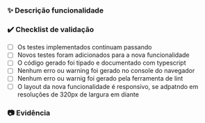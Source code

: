 ### ✨ Descrição funcionalidade

[comment]: # 'o título do merge request deve seguir o padrão abaixo:'
[comment]: # '[Feature] <Código e nome da tarefa no trello>'
[comment]: # 'Exemplo: [Feature] [220831-001] Adiciona o componente <DialogLogin />'
[comment]: # 'breve descrição sobre a nova funcionalidade adicionada neste merge request'

### ✔️ Checklist de validação

- [ ] Os testes implementados continuam passando
- [ ] Novos testes foram adicionados para a nova funcionalidade
- [ ] O código gerado foi tipado e documentado com typescript
- [ ] Nenhum erro ou warning foi gerado no console do navegador
- [ ] Nenhum erro ou warnig foi gerado pela ferramenta de lint
- [ ] O layout da nova funcionalidade é responsivo, se adpatndo em resoluções de 320px de largura em diante

### 📷 Evidência

[comment]: # 'anexe uma cptura de tela ou video que demonstre a nova funcionalidade'
